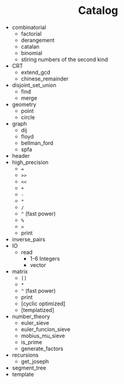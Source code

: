 # <center>Catalog</center>

- combinatorial
  - factorial
  - derangement
  - catalan
  - binomial
  - stiring numbers of the second kind
- CRT
  - extend_gcd
  - chinese_remainder
- disjoint_set_union
  - find
  - merge
- geometry
  - point
  - circle
- graph
  - dij
  - floyd
  - bellman_ford
  - spfa
- header
- high_precision
  - ```=```
  - ```>>```
  - ```<<```
  - ```+```
  - ```-```
  - ```*```
  - ```/```
  - ```^``` (fast power)
  - ```%```
  - ```>```
  - print
- inverse_pairs 
- IO
  - read
    - 1-6 Integers
    - vector
- matrix
  - ```[]```
  - ```*```
  - ```^``` (fast power)
  - print
  - [cyclic optimized]
  - [templatized]
- number_theory
  - euler_sieve
  - euler_funcion_sieve
  - mobius_mu_sieve
  - is_prime
  - generate_factors
- recursions
  - get_joseph
- segment_tree
- template

